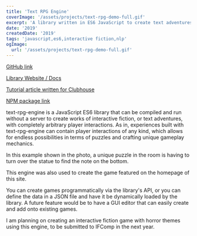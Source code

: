 ```yaml
---
title: 'Text RPG Engine'
coverImage: '/assets/projects/text-rpg-demo-full.gif'
excerpt: 'A library written in ES6 JavaScript to create text adventures / interactive fiction games with flexible custom player interactions.'
date: '2019'
createdDate: '2019'
tags: 'javascript,es6,interactive fiction,nlp'
ogImage:
  url: '/assets/projects/text-rpg-demo-full.gif'
---
```

<a href="https://github.com/jddunn/text-rpg-engine" style="text-align: center" target="_blank" class="md-link">GitHub link</a>

<a href="https://jddunn.github.io/text-rpg-engine" style="text-align: center" target="_blank" class="md-link">Library Website / Docs</a>

<a href="https://clubhouse.io/developer-how-to/writing-object-oriented-javascript-es6-modules-with-text-rpgs" style="text-align: center" target="_blank" class="md-link">Tutorial article written for Clubhouse</a>

<a href="https://www.npmjs.com/package/text-rpg-engine" style="text-align: center" target="_blank" class="md-link">NPM package link</a>

text-rpg-engine is a JavaScript ES6 library that can be compiled and run without a server to create works of interactive fiction, or text adventures, with completely arbitrary player interactions. As in, experiences built with text-rpg-engine can contain player interactions of any kind, which allows for endless possibilities in terms of puzzles and crafting unique gameplay mechanics.

In this example shown in the photo, a unique puzzle in the room is having to turn over the statue to find the note on the bottom.

This engine was also used to create the game featured on the homepage of this site.

You can create games programmatically via the library's API, or you can define the data in a JSON file and have it be dynamically loaded by the library. A future feature would be to have a GUI editor that can easily create and add onto existing games. 

I am planning on creating an interactive fiction game with horror themes using this engine, to be submitted to IFComp in the next year.
